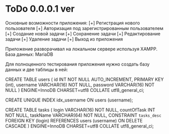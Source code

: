 # ToDo 0.0.0.1 ver 

Основные возможности приложения: 
[+] Регистрация нового пользователя 
[+] Авторизация под зарегистрированным пользователем 
[+] Создание новой задачи 
[+] Сохранение задачи 
[+] Редактирование задачи 
[+] Удаление задачи 
[+] Выход из приложения  

Приложение разворачивал на локальном сервере используя XAMPP. 
База данных: MariaDB 

Для полноценного тестирования приложения нужно создать базу данных и две таблицы в ней:

CREATE TABLE users (
  id INT NOT NULL AUTO_INCREMENT, PRIMARY KEY (int),
  username VARCHAR(16) NOT NULL,
  password VARCHAR(16) NOT NULL
) ENGINE=InnoDB CHARSET=utf8 COLLATE utf8_general_ci;

CREATE UNIQUE INDEX idx_username ON users (username);

CREATE TABLE tasks (
  login VARCHAR(16) NOT NULL,
  countOfTask INT NOT NULL,
  taskName VARCHAR(64) NOT NULL,
  CONSTRAINT `tasks_desc`
  FOREIGN KEY (login) REFERENCES users (username)
  ON DELETE CASCADE
) ENGINE=InnoDB CHARSET=utf8 COLLATE utf8_general_ci;
